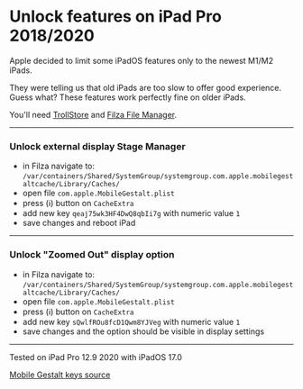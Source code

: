 # Unlock features on iPad Pro 2018/2020

Apple decided to limit some iPadOS features only to the newest M1/M2 iPads.

They were telling us that old iPads are too slow to offer good experience. Guess what? These features work perfectly fine on older iPads.

You'll need [TrollStore](https://github.com/opa334/TrollStore) and [Filza File Manager](https://www.tigisoftware.com/default/?p=439).

------

### Unlock external display Stage Manager
- in Filza navigate to: ``/var/containers/Shared/SystemGroup/systemgroup.com.apple.mobilegestaltcache/Library/Caches/``
- open file ``com.apple.MobileGestalt.plist``
- press (ℹ️) button on ``CacheExtra``
- add new key ``qeaj75wk3HF4DwQ8qbIi7g`` with numeric value ``1``
- save changes and reboot iPad

------

### Unlock "Zoomed Out" display option
- in Filza navigate to: ``/var/containers/Shared/SystemGroup/systemgroup.com.apple.mobilegestaltcache/Library/Caches/``
- open file ``com.apple.MobileGestalt.plist``
- press (ℹ️) button on ``CacheExtra``
- add new key ``sQwlfROu8fcD1Qwm8YJVeg`` with numeric value ``1``
- save changes and the option should be visible in display settings

------

Tested on iPad Pro 12.9 2020 with iPadOS 17.0


[Mobile Gestalt keys source](https://theapplewiki.com/wiki/List_of_MobileGestalt_keys)
